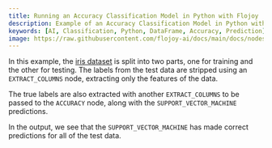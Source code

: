 ```yaml
---
title: Running an Accuracy Classification Model in Python with Flojoy
description: Example of an Accuracy Classification Model in Python with Flojoy
keywords: [AI, Classification, Python, DataFrame, Accuracy, Prediction]
image: https://raw.githubusercontent.com/flojoy-ai/docs/main/docs/nodes/AI_ML/CLASSIFICATION/ACCURACY/examples/EX1/output.jpeg
---
```


In this example, the [iris dataset](https://archive.ics.uci.edu/dataset/53/iris) is split into two parts, one for training and the other for testing. The labels from the test data are stripped using an `EXTRACT_COLUMNS` node, extracting only the features of the data. 

The true labels are also extracted with another `EXTRACT_COLUMNS` to be passed to the `ACCURACY` node, along with the `SUPPORT_VECTOR_MACHINE` predictions.

In the output, we see that the `SUPPORT_VECTOR_MACHINE` has made correct predictions for all of the test data.
